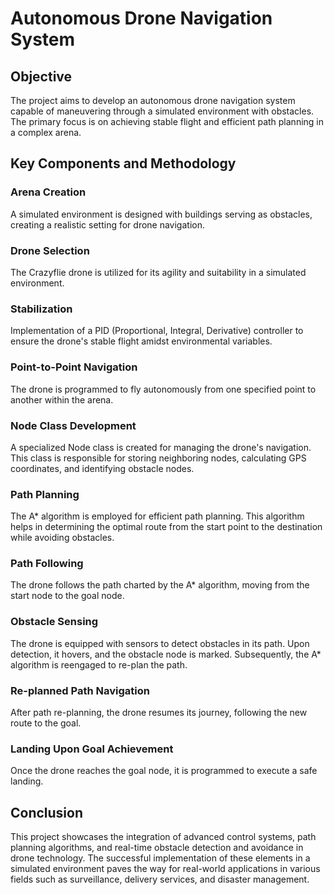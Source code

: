 # Autonomous Drone Navigation System

## Objective
The project aims to develop an autonomous drone navigation system capable of maneuvering through a simulated environment with obstacles. The primary focus is on achieving stable flight and efficient path planning in a complex arena.

## Key Components and Methodology

### Arena Creation
A simulated environment is designed with buildings serving as obstacles, creating a realistic setting for drone navigation.

### Drone Selection
The Crazyflie drone is utilized for its agility and suitability in a simulated environment.

### Stabilization
Implementation of a PID (Proportional, Integral, Derivative) controller to ensure the drone's stable flight amidst environmental variables.

### Point-to-Point Navigation
The drone is programmed to fly autonomously from one specified point to another within the arena.

### Node Class Development
A specialized Node class is created for managing the drone's navigation. This class is responsible for storing neighboring nodes, calculating GPS coordinates, and identifying obstacle nodes.

### Path Planning
The A* algorithm is employed for efficient path planning. This algorithm helps in determining the optimal route from the start point to the destination while avoiding obstacles.

### Path Following
The drone follows the path charted by the A* algorithm, moving from the start node to the goal node.

### Obstacle Sensing
The drone is equipped with sensors to detect obstacles in its path. Upon detection, it hovers, and the obstacle node is marked. Subsequently, the A* algorithm is reengaged to re-plan the path.

### Re-planned Path Navigation
After path re-planning, the drone resumes its journey, following the new route to the goal.

### Landing Upon Goal Achievement
Once the drone reaches the goal node, it is programmed to execute a safe landing.

## Conclusion
This project showcases the integration of advanced control systems, path planning algorithms, and real-time obstacle detection and avoidance in drone technology. The successful implementation of these elements in a simulated environment paves the way for real-world applications in various fields such as surveillance, delivery services, and disaster management.
